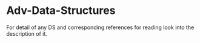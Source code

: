 # Adv-Data-Structures
For detail of any DS and corresponding references for reading look into the description of it.
